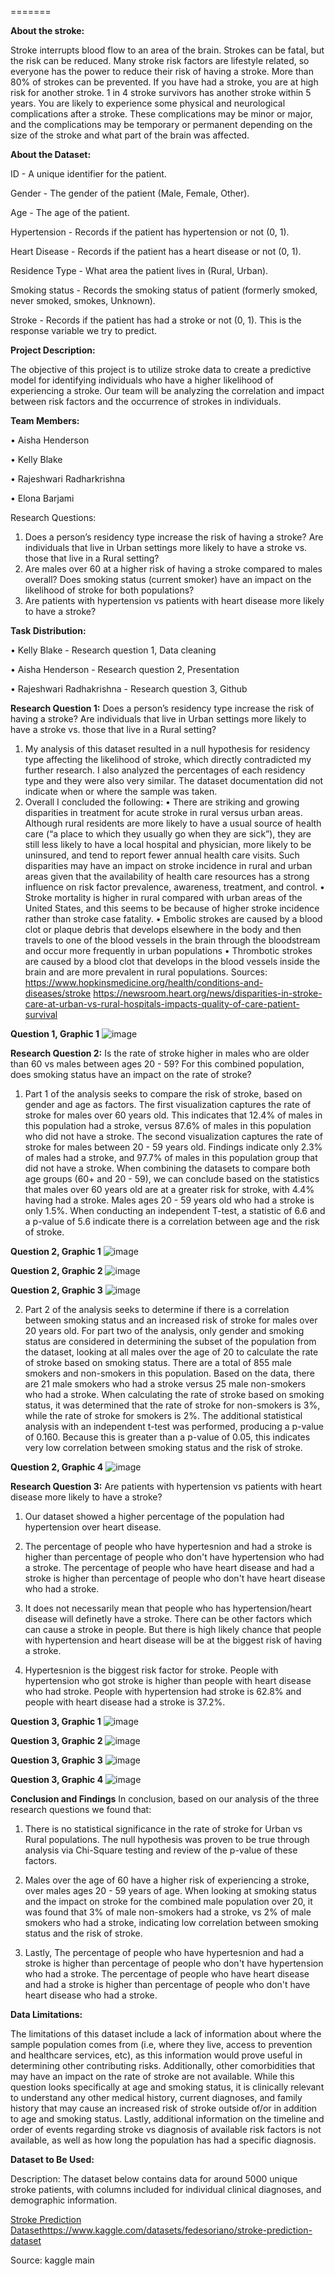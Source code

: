 

=======

**About the stroke:**

Stroke interrupts blood flow to an area of the brain. Strokes can be fatal, but the risk can be reduced. Many stroke risk factors are lifestyle related, so everyone has the power to reduce their risk of having a stroke. More than 80% of strokes can be prevented. If you have had a stroke, you are at high risk for another stroke. 1 in 4 stroke survivors has another stroke within 5 years. You are likely to experience some physical and neurological complications after a stroke. These complications may be minor or major, and the complications may be temporary or permanent depending on the size of the stroke and what part of the brain was affected.

**About the Dataset:**

ID - A unique identifier for the patient.

Gender - The gender of the patient (Male, Female, Other).

Age - The age of the patient.

Hypertension - Records if the patient has hypertension or not (0, 1).

Heart Disease - Records if the patient has a heart disease or not (0, 1).

Residence Type - What area the patient lives in (Rural, Urban).

Smoking status - Records the smoking status of patient (formerly smoked, never smoked, smokes, Unknown).

Stroke - Records if the patient has had a stroke or not (0, 1). This is the response variable we try to predict.

**Project Description:**

The objective of this project is to utilize stroke data to create a predictive model for identifying individuals who have a higher likelihood of experiencing a stroke. Our team will be analyzing the correlation and impact between risk factors and the occurrence of strokes in individuals. 

**Team Members:**

•	Aisha Henderson

•	Kelly Blake 

•	Rajeshwari Radharkrishna

•	Elona Barjami 


Research Questions:
1.	Does a person’s residency type increase the risk of having a stroke? Are individuals that live in Urban settings more likely to have a stroke vs. those that live in a Rural setting?
2.	Are males over 60 at a higher risk of having a stroke compared to males overall? Does smoking status (current smoker) have an impact on the likelihood of stroke for both populations?
3.	Are patients with hypertension vs patients with heart disease more likely to have a stroke?

**Task Distribution:**

• Kelly Blake - Research question 1, Data cleaning

• Aisha Henderson - Research question 2, Presentation

• Rajeshwari Radhakrishna - Research question 3, Github


**Research Question 1:** Does a person’s residency type increase the risk of having a stroke? Are individuals that live in Urban settings more likely to have a stroke vs. those that live in a Rural setting?
1. My analysis of this dataset resulted in a null hypothesis for residency type affecting the likelihood of stroke, which directly contradicted my further research. I also analyzed the percentages of each residency type and they were also very similar. The dataset documentation did not indicate when or where the sample was taken.
2. Overall I concluded the following: • There are striking and growing disparities in treatment for acute stroke in rural versus urban areas. Although rural residents are more likely to have a usual source of health care (“a place to which they usually go when they are sick”), they are still less likely to have a local hospital and physician, more likely to be uninsured, and tend to report fewer annual health care visits. Such disparities may have an impact on stroke incidence in rural and urban areas given that the availability of health care resources has a strong influence on risk factor prevalence, awareness, treatment, and control. • Stroke mortality is higher in rural compared with urban areas of the United States, and this seems to be because of higher stroke incidence rather than stroke case fatality. • Embolic strokes are caused by a blood clot or plaque debris that develops elsewhere in the body and then travels to one of the blood vessels in the brain through the bloodstream and occur more frequently in urban populations • Thrombotic strokes are caused by a blood clot that develops in the blood vessels inside the brain and are more prevalent in rural populations. Sources: https://www.hopkinsmedicine.org/health/conditions-and-diseases/stroke https://newsroom.heart.org/news/disparities-in-stroke-care-at-urban-vs-rural-hospitals-impacts-quality-of-care-patient-survival

**Question 1, Graphic 1**
![image](https://github.com/Rajeshwariradhakrishna/Stroke-Prediction-Analysis/assets/131278014/7e944b67-01bd-4f0e-a525-3a62deacc2bc)


**Research Question 2:** Is the rate of stroke higher in males who are older than 60 vs males between ages 20 - 59? For this combined population, does smoking status have an impact on the rate of stroke?

1. Part 1 of the analysis seeks to compare the risk of stroke, based on gender and age as factors.
The first visualization captures the rate of stroke for males over 60 years old. This indicates that 12.4% of males in this population had a stroke, versus 87.6% of males in this population who did not have a stroke.
The second visualization captures the rate of stroke for males between 20 - 59 years old. Findings indicate only 2.3% of males had a stroke, and 97.7% of males in this population group that did not have a stroke.
When combining the datasets to compare both age groups (60+ and 20 - 59), we can conclude based on the statistics that males over 60 years old are at a greater risk for stroke, with 4.4% having had a stroke. Males ages 20 - 59 years old who had a stroke is only 1.5%. When conducting an independent T-test, a statistic of 6.6 and a p-value of 5.6 indicate there is a correlation between age and the risk of stroke.

**Question 2, Graphic 1**
![image](https://github.com/Rajeshwariradhakrishna/Stroke-Prediction-Analysis/assets/131278014/cf1ddca7-5131-495f-9e7c-547bef6847c7)


**Question 2, Graphic 2**
![image](https://github.com/Rajeshwariradhakrishna/Stroke-Prediction-Analysis/assets/131278014/3330d805-96d3-4601-b743-99033f510987)

**Question 2, Graphic 3**
![image](https://github.com/Rajeshwariradhakrishna/Stroke-Prediction-Analysis/assets/131278014/e8c3f4a0-57ba-4cea-8be9-74688aba608f)


2. Part 2 of the analysis seeks to determine if there is a correlation between smoking status and an increased risk of stroke for males over 20 years old.
For part two of the analysis, only gender and smoking status are considered in determining the subset of the population from the dataset, looking at all males over the age of 20 to calculate the rate of stroke based on smoking status. There are a total of 855 male smokers and non-smokers in this population. Based on the data, there are 21 male smokers who had a stroke versus 25 male non-smokers who had a stroke.
When calculating the rate of stroke based on smoking status, it was determined that the rate of stroke for non-smokers is 3%, while the rate of stroke for smokers is 2%. The additional statistical analysis with an independent t-test was performed, producing a p-value of 0.160. Because this is greater than a p-value of 0.05, this indicates very low correlation between smoking status and the risk of stroke.

**Question 2, Graphic 4**
![image](https://github.com/Rajeshwariradhakrishna/Stroke-Prediction-Analysis/assets/131278014/1872780a-d167-46eb-8372-ce8eba5918b9)


**Research Question 3:** Are patients with hypertension vs patients with heart disease more likely to have a stroke?

1. Our dataset showed a higher percentage of the population had hypertension over heart disease. 

2. The percentage of people who have hypertesnion and had a stroke is higher than percentage of people who don't have hypertension who had a stroke. The percentage of people who have heart disease and had a stroke is higher than percentage of people who don't have heart disease who had a stroke.

3. It does not necessarily mean that people who has hypertension/heart disease will definetly have a stroke. There can be other factors which can cause a stroke in people. But there is high likely chance that people with hypertension and heart disease will be at the biggest risk of having a stroke.

4. Hypertesnion is the biggest risk factor for stroke. People with hypertension who got stroke is higher than people with heart disease who had stroke. People with hypertension had stroke is 62.8% and people with heart disease had a stroke is 37.2%.

**Question 3, Graphic 1**
![image](https://github.com/Rajeshwariradhakrishna/Stroke-Prediction-Analysis/assets/131278014/950f14a9-77e7-4280-8ece-8654bceedd8e)

**Question 3, Graphic 2**
![image](https://github.com/Rajeshwariradhakrishna/Stroke-Prediction-Analysis/assets/131278014/9fee54c1-786b-4a7b-9fb9-bdfc3741d18d)

**Question 3, Graphic 3**
![image](https://github.com/Rajeshwariradhakrishna/Stroke-Prediction-Analysis/assets/131278014/3da4e02a-9d07-475c-88af-75d586a59b4a)

**Question 3, Graphic 4**
![image](https://github.com/Rajeshwariradhakrishna/Stroke-Prediction-Analysis/assets/131278014/4e2e29a8-15a5-46f4-b538-932b8de67d79)


**Conclusion and Findings**
In conclusion, based on our analysis of the three research questions we found that:

1. There is no statistical significance in the rate of stroke for Urban vs Rural populations. The null hypothesis was proven to be true through analysis via Chi-Square testing and review of the p-value of these factors.
   
2. Males over the age of 60 have a higher risk of experiencing a stroke, over males ages 20 - 59 years of age. When looking at smoking status and the impact on stroke for the combined male population over 20, it was found that 3% of male non-smokers had a stroke, vs 2% of male smokers who had a stroke, indicating low correlation between smoking status and the risk of stroke.

3. Lastly, The percentage of people who have hypertesnion and had a stroke is higher than percentage of people who don't have hypertension who had a stroke. The percentage of people who have heart disease and had a stroke is higher than percentage of people who don't have heart disease who had a stroke.
   
**Data Limitations:**

The limitations of this dataset include a lack of information about where the sample population comes from (i.e, where they live, access to prevention and healthcare services, etc), as this information would prove useful in determining other contributing risks.
Additionally, other comorbidities that may have an impact on the rate of stroke are not available. While this question looks specifically at age and smoking status, it is clinically relevant to understand any other medical history, current diagnoses, and family history that may cause an increased risk of stroke outside of/or in addition to age and smoking status.
Lastly, additional information on the timeline and order of events regarding stroke vs diagnosis of available risk factors is not available, as well as how long the population has had a specific diagnosis.

**Dataset to Be Used:**

Description: The dataset below contains data for around 5000 unique stroke patients, with columns included for individual clinical diagnoses, and demographic information. 

[Stroke Prediction Dataset](https://www.kaggle.com/datasets/fedesoriano/stroke-prediction-dataset)https://www.kaggle.com/datasets/fedesoriano/stroke-prediction-dataset

Source: kaggle
main
